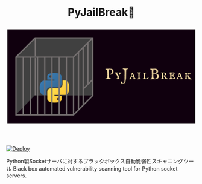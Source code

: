 <h1 align="center">
<p>PyJailBreak👿</p>
<img src="./assets/logo_readme_title.png" width="500" />
</h1><br>


[![Deploy](https://github.com/SecHack365-Fans/PyJailBreak/actions/workflows/gh-pages.yml/badge.svg)](https://github.com/SecHack365-Fans/PyJailBreak/actions/workflows/gh-pages.yml)


Python製Socketサーバに対するブラックボックス自動脆弱性スキャニングツール
Black box automated vulnerability scanning tool for Python socket servers.